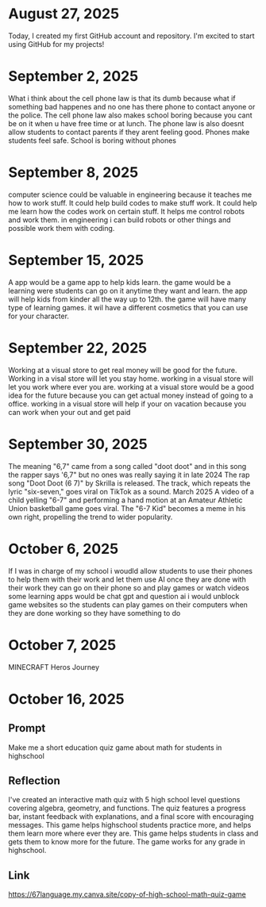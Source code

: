 # August 27, 2025
Today, I created my first GitHub account and repository. I'm excited to start using GitHub for my projects!
# September 2, 2025
What i think about the cell phone law is that its dumb because what if something bad happenes and no one has there phone to contact anyone or the police. The cell phone law also makes school boring because you cant be on it when u have free time or at lunch. The phone law is also doesnt allow students to contact parents if they arent feeling good. Phones make students feel safe. School is boring without phones
# September 8, 2025
computer science could be valuable in engineering because it teaches me how to work stuff. It could help build codes to make stuff work. It could help me learn how the codes work on certain stuff. It helps me control robots and work them. in engineering i can build robots or other things and possible work them with coding.
# September 15, 2025
A app would be a game app to help kids learn. the game would be a learning were students can go on it anytime they want and learn. the app will help kids from kinder all the way up to 12th. the game will have many type of learning games. it wil have a different cosmetics that you can use for your character.
# September 22, 2025
Working at a visual store to get real money will be good for the future. Working in a visal store will let you stay home. working in a visual store will let you work where ever you are. working at a visual store would be a good idea for the future because you can get actual money instead of going to a office. working in a visual store will help if your on vacation because you can work when your out and get paid
# September 30, 2025
The meaning "6,7" came from a song called "doot doot" and in this song the rapper says '6,7" but no ones was really saying it in late 2024 The rap song "Doot Doot (6 7)" by Skrilla is released. The track, which repeats the lyric "six-seven," goes viral on TikTok as a sound. March 2025 A video of a child yelling "6-7" and performing a hand motion at an Amateur Athletic Union basketball game goes viral. The "6-7 Kid" becomes a meme in his own right, propelling the trend to wider popularity.
# October 6, 2025
If I was in charge of my school i woudld allow students to use their phones to help them with their work and let them use AI once they are done with their work they can go on their phone so and play games or watch videos some learning apps would be chat gpt and question ai i would unblock game websites so the students can play games on their computers when they are done working so they have something to do
# October 7, 2025
MINECRAFT Heros Journey
# October 16, 2025
## Prompt
Make me a short education quiz game about math for students in highschool
## Reflection
 I've created an interactive math quiz with 5 high school level questions covering algebra, geometry, and functions. The quiz features a progress bar, instant feedback with explanations, and a final score with encouraging messages. This game helps highschool students practice more, and helps them learn more where ever they are. This game helps students in class and gets them to know more for the future. The game works for any grade in highschool.
## Link
https://67language.my.canva.site/copy-of-high-school-math-quiz-game
